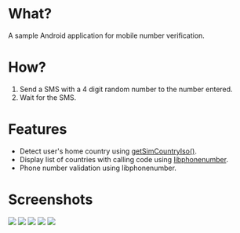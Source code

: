 # What?
A sample Android application for mobile number verification.

# How?

1. Send a SMS with a 4 digit random number to the number entered.
2. Wait for the SMS.

# Features

- Detect user's home country using [getSimCountryIso()](https://developer.android.com/reference/android/telephony/TelephonyManager.html#getSimCountryIso()).
- Display list of countries with calling code using [libphonenumber](https://github.com/googlei18n/libphonenumber).
- Phone number validation using libphonenumber.

# Screenshots

![](./screenshots/1.png)
![](./screenshots/2.png)
![](./screenshots/3.png)
![](./screenshots/4.png)
![](./screenshots/5.png)
